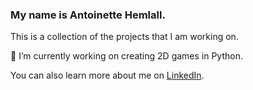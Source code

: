 ### My name is Antoinette Hemlall.
This is a collection of the projects that I am working on.

🌱 I’m currently working on creating 2D games in Python.

You can also learn more about me on [LinkedIn](https://www.linkedin.com/in/antoinette-hemlall).



